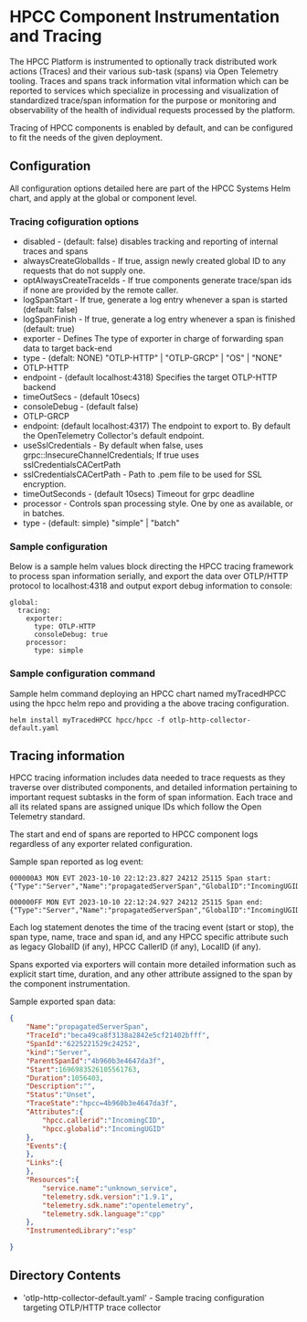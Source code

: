 # HPCC Component Instrumentation and Tracing

The HPCC Platform is instrumented to optionally track distributed work actions (Traces) and their various sub-task (spans) via Open Telemetry tooling. Traces and spans track information vital information which can be reported to services which specialize in processing and visualization of standardized trace/span information for the purpose or monitoring and observability of the health of individual requests processed by the platform.

Tracing of HPCC components is enabled by default, and can be configured to fit the needs of the given deployment.

## Configuration
All configuration options detailed here are part of the HPCC Systems Helm chart, and apply at the global or component level.

### Tracing cofiguration options
- disabled - (default: false) disables tracking and reporting of internal traces and spans
- alwaysCreateGlobalIds - If true, assign newly created global ID to any requests that do not supply one.
- optAlwaysCreateTraceIds - If true components generate trace/span ids if none are provided by the remote caller.
- logSpanStart - If true, generate a log entry whenever a span is started (default: false)
- logSpanFinish - If true, generate a log entry whenever a span is finished (default: true)
- exporter - Defines The type of exporter in charge of forwarding span data to target back-end
 - type - (defalt: NONE) "OTLP-HTTP" | "OTLP-GRCP" | "OS" | "NONE"
  - OTLP-HTTP
   - endpoint - (default localhost:4318) Specifies the target OTLP-HTTP backend
   - timeOutSecs - (default 10secs)
   - consoleDebug - (default false)
  - OTLP-GRCP
   - endpoint: (default localhost:4317) The endpoint to export to. By default the OpenTelemetry Collector's default endpoint.
   - useSslCredentials - By default when false, uses grpc::InsecureChannelCredentials; If true uses sslCredentialsCACertPath
   - sslCredentialsCACertPath - Path to .pem file to be used for SSL encryption.
   - timeOutSeconds - (default 10secs) Timeout for grpc deadline
- processor - Controls span processing style. One by one as available, or in batches.
 - type - (default: simple) "simple" | "batch"

### Sample configuration
Below is a sample helm values block directing the HPCC tracing framework to process span information serially, and export the data over OTLP/HTTP protocol to localhost:4318 and output export debug information to console:

```console
global:
  tracing:
    exporter:
      type: OTLP-HTTP
      consoleDebug: true
    processor:
      type: simple
```
### Sample configuration command

Sample helm command deploying an HPCC chart named myTracedHPCC using the hpcc helm repo and providing a the above tracing configuration.

```console
helm install myTracedHPCC hpcc/hpcc -f otlp-http-collector-default.yaml
```
## Tracing information
HPCC tracing information includes data needed to trace requests as they traverse over distributed components, and detailed information pertaining to important request subtasks in the form of span information. Each trace and all its related spans are assigned unique IDs which follow the Open Telemetry standard.

The start and end of spans are reported to HPCC component logs regardless of any exporter related configuration.

Sample span reported as log event:
```console
000000A3 MON EVT 2023-10-10 22:12:23.827 24212 25115 Span start: {"Type":"Server","Name":"propagatedServerSpan","GlobalID":"IncomingUGID","CallerID":"IncomingCID","LocalID":"JDbF4xnv7LSWDV4Eug1SpJ","TraceID":"beca49ca8f3138a2842e5cf21402bfff","SpanID":"4b960b3e4647da3f"}

000000FF MON EVT 2023-10-10 22:12:24.927 24212 25115 Span end: {"Type":"Server","Name":"propagatedServerSpan","GlobalID":"IncomingUGID","CallerID":"IncomingCID","LocalID":"JDbF4xnv7LSWDV4Eug1SpJ","TraceID":"beca49ca8f3138a2842e5cf21402bfff","SpanID":"4b960b3e4647da3f"}
```

Each log statement denotes the time of the tracing event (start or stop), the span type, name, trace and span id, and any HPCC specific attribute such as legacy GlobalID (if any), HPCC CallerID (if any), LocalID (if any).

Spans exported via exporters will contain more detailed information such as explicit start time, duration, and any other attribute assigned to the span by the component instrumentation.

Sample exported span data:
```json
{
    "Name":"propagatedServerSpan",
    "TraceId":"beca49ca8f3138a2842e5cf21402bfff",
    "SpanId":"6225221529c24252",
    "kind":"Server",
    "ParentSpanId":"4b960b3e4647da3f",
    "Start":1696983526105561763,
    "Duration":1056403,
    "Description":"",
    "Status":"Unset",
    "TraceState":"hpcc=4b960b3e4647da3f",
    "Attributes":{
        "hpcc.callerid":"IncomingCID",
        "hpcc.globalid":"IncomingUGID"
    },
    "Events":{
    },
    "Links":{
    },
    "Resources":{
        "service.name":"unknown_service",
        "telemetry.sdk.version":"1.9.1",
        "telemetry.sdk.name":"opentelemetry",
        "telemetry.sdk.language":"cpp"
    },
    "InstrumentedLibrary":"esp"

}
```

## Directory Contents

- 'otlp-http-collector-default.yaml' - Sample tracing configuration targeting OTLP/HTTP trace collector
